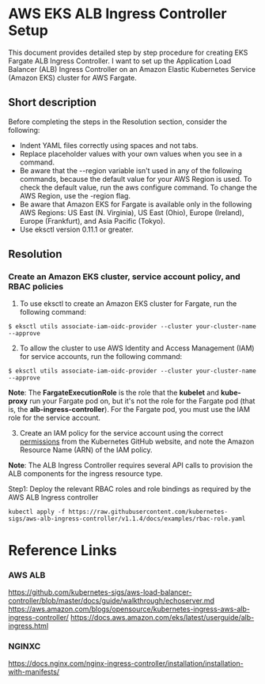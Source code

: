 # AWS EKS ALB Ingress Controller Setup
This document provides detailed step by step procedure for creating EKS Fargate ALB Ingress Controller. I want to set up the Application Load Balancer (ALB) Ingress Controller on an Amazon Elastic Kubernetes Service (Amazon EKS) cluster for AWS Fargate.

## Short description
Before completing the steps in the Resolution section, consider the following:

- Indent YAML files correctly using spaces and not tabs.
- Replace placeholder values with your own values when you see <placeholder-value> in a command.
- Be aware that the --region variable isn't used in any of the following commands, because the default value for your AWS Region is used. To check the default value, run the aws configure command. To change the AWS Region, use the -region flag.
- Be aware that Amazon EKS for Fargate is available only in the following AWS Regions: US East (N. Virginia), US East (Ohio), Europe (Ireland), Europe (Frankfurt), and Asia Pacific (Tokyo).
- Use eksctl version 0.11.1 or greater.


## Resolution

### Create an Amazon EKS cluster, service account policy, and RBAC policies

1. To use eksctl to create an Amazon EKS cluster for Fargate, run the following command:

  ```
  $ eksctl utils associate-iam-oidc-provider --cluster your-cluster-name --approve
  ```

2. To allow the cluster to use AWS Identity and Access Management (IAM) for service accounts, run the following command:

```
$ eksctl utils associate-iam-oidc-provider --cluster your-cluster-name --approve
```
**Note**: The **FargateExecutionRole** is the role that the **kubelet** and **kube-proxy** run your Fargate pod on, but it's not the role for the Fargate pod (that is, the **alb-ingress-controller**). For the Fargate pod, you must use the IAM role for the service account.

3. Create an IAM policy for the service account using the correct [permissions](https://raw.githubusercontent.com/kubernetes-sigs/aws-alb-ingress-controller/v1.1.4/docs/examples/iam-policy.json) from the Kubernetes GitHub website, and note the Amazon Resource Name (ARN) of the IAM policy.

**Note**: The ALB Ingress Controller requires several API calls to provision the ALB components for the ingress resource type.


Step1: Deploy the relevant RBAC roles and role bindings as required by the AWS ALB Ingress controller
 
```
kubectl apply -f https://raw.githubusercontent.com/kubernetes-sigs/aws-alb-ingress-controller/v1.1.4/docs/examples/rbac-role.yaml
```






# Reference Links

### AWS ALB
https://github.com/kubernetes-sigs/aws-load-balancer-controller/blob/master/docs/guide/walkthrough/echoserver.md
https://aws.amazon.com/blogs/opensource/kubernetes-ingress-aws-alb-ingress-controller/
https://docs.aws.amazon.com/eks/latest/userguide/alb-ingress.html

### NGINXC
https://docs.nginx.com/nginx-ingress-controller/installation/installation-with-manifests/


